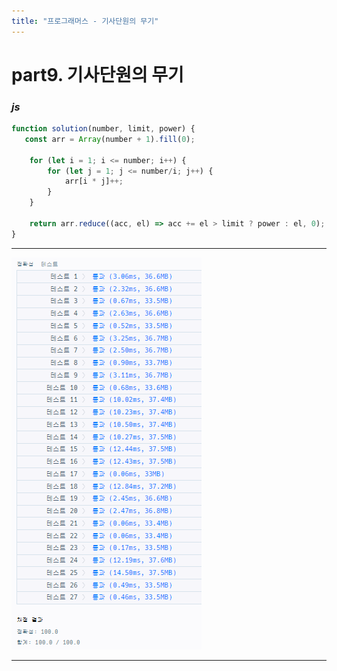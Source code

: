```yaml
---
title: "프로그래머스 - 기사단원의 무기"
---
```



# __part9. 기사단원의 무기__

### _js_
```js 
function solution(number, limit, power) {
   const arr = Array(number + 1).fill(0);

    for (let i = 1; i <= number; i++) {
        for (let j = 1; j <= number/i; j++) {
            arr[i * j]++;
        }
    }

    return arr.reduce((acc, el) => acc += el > limit ? power : el, 0);
}
```
<hr/>

![실행결과_js](/assets/img/2023-09-04-prog9.png)

<hr/>